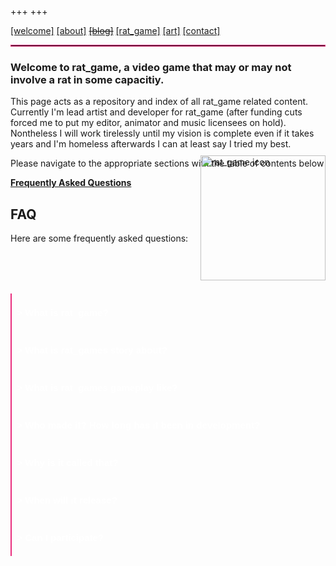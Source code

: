 +++
+++

<head>
    <link rel="stylesheet" href="/config/style.css">
</head>

<style>

.collapsible {
  background-color: inherit;
  color: white;
  cursor: pointer;
  padding-left:1ch;
  width: 100%;
  border: none;
  text-align: left;
  outline: transparent;
  font-size: 15px;
  background-color:inherit;
  border-left: solid #e92d7d;
  border-width: 2px;
  /*border:solid #e92d7d;*/
}

.active, .collapsible:hover {
    color:white;
    background-color:#e92d7d;
    border:solid #e92d7d;
}

.content {
  padding-top:2px;
  padding: 1em;
  display: none;
  overflow: hidden;
  background-color: inherit;
  border-left:solid #e92d7d;
  border-right:solid #e92d7d;
  border-bottom: solid #e92d7d;
}
</style>

<div id="link_bar">
    <a href="http://localhost:1313/welcome">[welcome]</a> 
    <xspacer> <a href="http://localhost:1313/about">[about]</a></xspacer>
    <xspacer> <a href="http://localhost:1313/professional/landing"><strike>[blog]</strike></a> </xspacer>
    <xspacer> <a href="http://localhost:1313/rat_game/landing"><selected>[rat_game]</selected></a> </xspacer>
    <xspacer> <a href="http://localhost:1313/art/landing">[art]</a> </xspacer>
    <xspacer> <a href="http://localhost:1313/contact">[contact]</a> </xspacer>
</div>
<hr style="border:1px solid #e92d7d"> </hr>

### Welcome to rat_game, a video game that may or may not involve a rat in some capacitiy. 
This page acts as a repository 
and index of all rat_game related content. Currently I'm lead artist and developer for rat_game (after funding cuts forced 
me to put my editor, animator and music licensees on hold). Nontheless I will work tirelessly until my vision is complete 
even if it takes years and I'm homeless afterwards I can at least say I tried my best. 

Please navigate to the appropriate sections with the table of contents below <img src="/ressources/rat_icon_with_bg.png" alt="rat_game icon" width="200vm" height="200vm" style="float:right; position:relative; top:-1.5em">


[**Frequently Asked Questions**](#faq)

## FAQ
<body>
<p>Here are some frequently asked questions: </p>
<button type="button" class="collapsible"> <h4>> What is rat_game?</h4></button>
<div class="content">
  <p>
    rat_game is a turn-based jRPG indie game where you control up to 4 characters to explore the world and
    fight others in a pokemon-like 4vN battle system. <br>
    Heavy Inspiration was taken from: Super Mario RPG, Mother 3, Competitive irl Pokèmon Tournaments, my fucked up childhood and definitely not Undertale 
  </p>
</div> <br>
<button type="button" class="collapsible"><h4>> What is rat_games story about?</h4></button>
<div class="content">
<p>Here's the elevator pitch: "rat_game is a game in a world where a hivemind has taken over every human being. Some humans 
  are immune due to a specific gene and as such the hivemind has been hunting and exterminating them viciously. 6 Months into 
  the end-times you wake up into a world that has been terraformed and heavily altered because now all humans work in perfect 
  unison, nobody is hungry anymore and medicine and science have been doing leaps at light speed. During the plot various
  events guide you onto the path of finding the "source" of the hivemind and to defeat them to SAVE the entire w-" 
  I fucking hate elevator pitchs. Here's what rat_game is actually about: everytime a human is about to be taken over from 
  their perspective reality warps into a kind of dream reality. If they die in that reality they brain is surrendered to the 
  hivemind. While what's said above is what technically happens it's purpose is as a framing device for surreal dream sequences,
  half-reality half-memories as dreams are they mix and match almost at random element from the games reality, the games surreality and 
  my (the authors) actual reality. Through these sequences I intend to deal with things from my characters' life and also my own life
  in a metaphorical almost therapeuthic way. Because your actions in the "dreamworld" still matter they still have influence to the literal plot
  but the point of rat_game is not to save the world and win the game, it's intended as a framing device for playable 
  metaphors and allegories of things that are very private and very important to me and to the characters. Hopefully that didn't sound too pretentious 
  because you can also just ignore all that and play the game ingoring the scenery and just enjoying it mechanically fighting cool bosses. 
  That style of play is not an afterthought.</p>
</div> <br>
<button type="button" class="collapsible"><h4>> What is rat_games gameplay like?</h4></button>
<div class="content">
    <p>
        I think "turn-based jRPG" battle system get a bad wrap. I'm the first to say all the criticism are valid,
        you only press A and most games don't do anything with it. That's why I came from the complete other perspective:
        let's find the most complex and engaging turn-based battle system there is and distill that to it's purest most enjoyable
        single player form. For me this was Pokémon competitive battles. If you don't know people play Pokémon 2v2 in irl tournaments 
        and they can win huge prizes, there's world cups and they fly all over the globe etc. This format "VGC" is completely different
        from regular pokemon, the strategies are vibrantly diverse and all the bs bad pokemon and underwhelming effects are discarded
        for the sake of being viable. I want my game to have that type of pool of enemies / abilities as the baseline. There is 
        no fire move that will be useless in 8h because you got the same firemove but this time it does more damage. There is 
        only 1 fire move and you should use it in combination with others if you need them. Apart from eliminating redundancy 
        I also intend to eliminate randomness. I have an entire essay on this on my tumblr but for me, every action that impacts the 
        player negatively has to be the result of a deterministic process. No random crits that kill you, no 10% freeze chance and if 
        they get it you loose, etc.. The third point is strategy and build variety. In rat_game there's 4 (or maybe more?) characters you can 
        play. Each have a few inherent abilities and stats but you can equip at least 10 different abilities to each character. All ablities
        can be equipped to all characters but you only have 1 of each. Abilties in rat_game have complex combos and interactions and
        without going too much into detail the point is to create a system that's easy to read, has a low amount of moving parts
        but is so complex and mentally taxing that that outweights the "no-fun-factor" of just having to press A through a menu
        instead of pointing the mouse on the terrorist and clicking. Here are some posts in which I explain this in more detail:
        TODO
    </p>
</div><br>
<button type="button" class="collapsible"><h4>> Who made it? How long has it been in development?</h4></button>
<div class="content">
<p>rat_game was conceived by me, maybe 6 years ago. Over about 3 years I just kinda thought about it and it collected more and 
more good ideas like a katamari to the point that 2.5a ago I started tinkering on the engine while in university. Then I happend
to fall ill to the point where getting grades wasn't really possible so I took some time off to get better and because 
I couldn't really do much else I went all in on rat_game. So far I've spend about 1800h of programming excluding art and ressources, 
I have an animator, an editor and a musician ready to work for me and the script (the equivalent of a movie script but for games) is 
100% done in my head and about 60% of that is on paper already. While this all sounds amazing funding ran out november of 2020, 
I can't currently keep anyone employed and I'm working part time on my stuff in my free time. Hopefully I either get some new funding
or I'll get a good job and save up so I can take another 2 years of full-time and finish this.</p>
</div> <br>
<button type="button" class="collapsible"><h4>> Why is it called that?</h4></button>
<div class="content">
  <p>It's a working title but, the problem with video game titles are that: a) they need to be unique and easily googlable. 
  b) they need to be memorable and c) I need to feel l ike it represents my game well enough. Getting all of these 3 is hard, 
  Ideally you'll get a data void which means there are no other results if you google that term but then you end up with titles
  like "Zarashala: Reckoning of the Mgeth'tir" where it's not even real worlds anymore. Idk, I'll probably change it before the 
   demo releaeses but maybe I'm not able to and I'll be the next "untitlted <strike>goose</strike> rat game"</p>
</div> <br>
<button type="button" class="collapsible"><h4>> When will it release?</h4></button>
<div class="content">
<p>As discussed in the question above this one there is currently no way to finish it. I simply don't have enough money. 
My hopefully realistic plan is to work on everything in my free time to the point where the engine is done and I have a day-job, then 
during my free-time I can create all the assest and drawing and writing which isn't as taxing as proramming and after a year or so I hopefully
have a demo I can show people. If the demo is done my hope is that I can proof to people that I'm serious about this and that I can do it
and that it will also be good so at that point when</p>
</div> <br>
<button type="button" class="collapsible"><h4>> Can I participate?</h4></button>
<div class="content">
  <p>Yes! If you want to and also if I can use your work. Even in these early stages I have had people reach out to me and I always say that
  if I see a good idea I will take that and use it (properly crediting you of course) but don't expect to draw something for me and for me to put it in the game unaltered, it's
  important to me that the art direction is handtuned to perfection. You can also join the official rat_game discord here: TODO or you can reach out to me personally 
  on twitter here: TODO. Even if I don't want your work it's always nice to know that someones else cares and I will never reject sincere excitement.</p>
</div> <br>


<script>
var coll = document.getElementsByClassName("collapsible");
var i;

for (i = 0; i < coll.length; i++) {
  coll[i].addEventListener("click", function() {
    this.classList.toggle("active");
    var content = this.nextElementSibling;
    if (content.style.display === "block") {
      content.style.display = "none";
    } else {
      content.style.display = "block";
    }
  });
}
</script>
</body>

